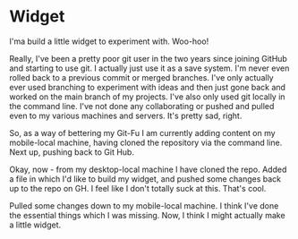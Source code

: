 # Widget
I'ma build a little widget to experiment with. Woo-hoo!

Really, I've been a pretty poor git user in the two years since joining GitHub and starting to use git. I actually just use it as a save system. I'm never even rolled back to a previous commit or merged branches. I've only actually ever used branching to experiment with ideas and then just gone back and worked on the main branch of my projects. I've also only used git locally in the command line. I've not done any collaborating or pushed and pulled even to my various machines and servers. It's pretty sad, right. 

So, as a way of bettering my Git-Fu I am currently adding content on my mobile-local machine, having cloned the repository via the command line. Next up, pushing back to Git Hub.

Okay, now - from my desktop-local machine I have cloned the repo. Added a file in which I'd like to build my widget, and pushed some changes back up to the repo on GH. I feel like I don't totally suck at this. That's cool.

Pulled some changes down to my mobile-local machine. I think I've done the essential things which I was missing. Now, I think I might actually make a little widget.